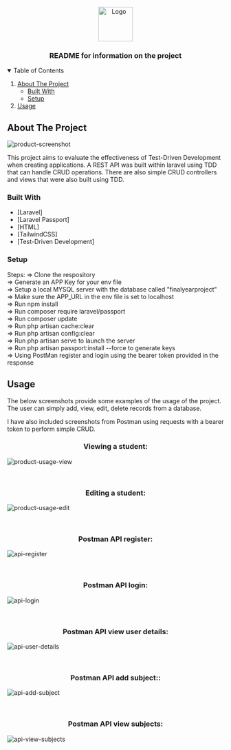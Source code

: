 <p align="center">
  <a href="https://github.com/othneildrew/Best-README-Template">
    <img src="images/logo.png" alt="Logo" width="80" height="80">
  </a>

  <h3 align="center">README for information on the project</h3>  
</p>

<!-- TABLE OF CONTENTS -->
<details open="open">
  <summary>Table of Contents</summary>
  <ol>
    <li>
      <a href="#about-the-project">About The Project</a>
      <ul>
        <li><a href="#built-with">Built With</a></li>
        <li><a href="#setup">Setup</a></li>
      </ul>
    </li>    
    <li><a href="#usage">Usage</a></li>    
  </ol>
</details>



<!-- ABOUT THE PROJECT -->
## About The Project

![product-screenshot][product-screenshot]

This project aims to evaluate the effectiveness of Test-Driven Development when creating applications. A REST API was built within laravel using TDD that can handle CRUD operations. There are also simple CRUD controllers and views that were also built using TDD.

### Built With

* [Laravel]
* [Laravel Passport]
* [HTML]
* [TailwindCSS]
* [Test-Driven Development]

### Setup

Steps:
=> Clone the respository <br>
=> Generate an APP Key for your env file <br>
=> Setup a local MYSQL server with the database called "finalyearproject" <br>
=> Make sure the APP_URL in the env file is set to localhost <br>
=> Run npm install <br>
=> Run composer require laravel/passport <br>
=> Run composer update <br>
=> Run php artisan cache:clear <br>
=> Run php artisan config:clear <br>
=> Run php artisan serve to launch the server <br>
=> Run php artisan passport:install --force to generate keys <br>
=> Using PostMan register and login using the bearer token provided in the response <br>

<!-- USAGE EXAMPLES -->
## Usage

The below screenshots provide some examples of the usage of the project. The user can simply add, view, edit, delete records from a database.

I have also included screenshots from Postman using requests with a bearer token to perform simple CRUD.

<p align="center">
  <h3 align="center">Viewing a student:</h3>  
</p>

![product-usage-view][product-usage-view]

<br>

<p align="center">
  <h3 align="center">Editing a student:</h3>  
</p>

![product-usage-edit][product-usage-edit]

<br>
<p align="center">
  <h3 align="center">Postman API register:</h3>  
</p>

![api-register][api-register]

<br>
<p align="center">
  <h3 align="center">Postman API login:</h3>  
</p>

![api-login][api-login]

<br>
<p align="center">
  <h3 align="center">Postman API view user details:</h3>  
</p>

![api-user-details][api-user-details]

<br>
<p align="center">
  <h3 align="center">Postman API add subject::</h3>  
</p>

![api-add-subject][api-add-subject]

<br>
<p align="center">
  <h3 align="center">Postman API view subjects:</h3>  
</p>

![api-view-subjects][api-view-subjects]

<br>



<!-- MARKDOWN LINKS & IMAGES -->
<!-- https://www.markdownguide.org/basic-syntax/#reference-style-links -->
[product-screenshot]: images/projectScreenshot.jpg
[product-usage-view]: images/projectUsageView.jpg
[product-usage-edit]: images/projectUsageEdit.jpg
[api-register]: images/apiRegister.jpg
[api-login]: images/apiLogin.jpg
[api-user-details]: images/apiShowUser.jpg
[api-add-subject]: images/apiAddSubject.jpg
[api-view-subjects]: images/apiShowSubjects.jpg

